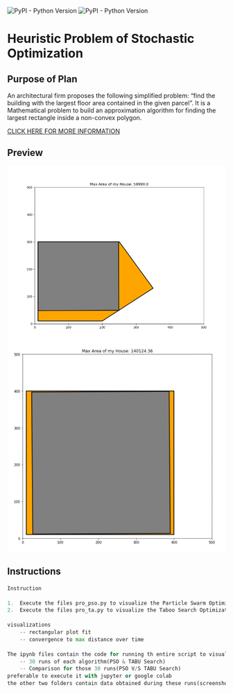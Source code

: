![PyPI - Python Version](https://img.shields.io/badge/Python-3.7-brightgreen)
![PyPI - Python Version](https://img.shields.io/badge/requirements.txt-updated-yellow)

# Heuristic Problem of Stochastic Optimization

## Purpose of Plan
An architectural firm proposes the
following simplified problem:
“find the building with the largest
floor area contained in the given
parcel”.
It is a Mathematical problem to
build an approximation algorithm
for finding the largest rectangle
inside a non-convex polygon.

[CLICK HERE FOR MORE INFORMATION](https://github.com/mopidevimu/Heuristic_Optimization_Of_Surface_using_PSO_and_Tabu_Search/blob/master/Heuristics_Report.pdf)

## Preview
![Project Preview PSO](https://github.com/mopidevimu/Heuristic_Optimization_Of_Surface_using_PSO_and_Tabu_Search/blob/master/PSO/pso.gif)
![Project Preview Tabu](https://github.com/mopidevimu/Heuristic_Optimization_Of_Surface_using_PSO_and_Tabu_Search/blob/master/TABU/Tabu.gif)

## Instructions

```python
Instruction

1.	Execute the files pro_pso.py to visualize the Particle Swarm Optimization
2.	Execute the files pro_ta.py to visualize the Taboo Search Optimization

visualizations
    -- rectangular plot fit
    -- convergence to max distance over time

The ipynb files contain the code for running th entire script to visualize the
    -- 30 runs of each algorithm(PSO & TABU Search)
    -- Comparison for those 30 runs(PSO V/S TABU Search)
preferable to execute it with jupyter or google colab
the other two folders contain data obtained during these runs(screenshot of outputs PSO and TABU)
```